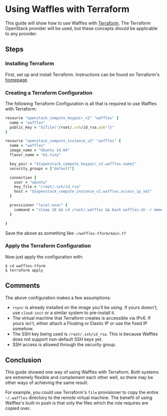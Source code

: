 # Using Waffles with Terraform

This guide will show how to use Waffles with [Terraform](http://terraform.io). The Terraform OpenStack provider will be used, but these concepts should be applicable to any provider.

## Steps

### Installing Terraform

First, set up and install Terraform. Instructions can be found on Terraform's [homepage](http://terraform.io).

### Creating a Terraform Configuration

The following Terraform Configuration is all that is required to use Waffles with Terraform:

```ruby
resource "openstack_compute_keypair_v2" "waffles" {
  name = "waffles"
  public_key = "${file("/root/.ssh/id_rsa.pub")}"
}

resource "openstack_compute_instance_v2" "waffles" {
  name = "waffles"
  image_name = "Ubuntu 14.04"
  flavor_name = "m1.tiny"

  key_pair = "${openstack_compute_keypair_v2.waffles.name}"
  security_groups = ["default"]

  connection {
    user = "ubuntu"
    key_file = "/root/.ssh/id_rsa"
    host = "${openstack_compute_instance_v2.waffles.access_ip_v6}"
  }

  provisioner "local-exec" {
    command = "sleep 10 && cd /root/.waffles && bash waffles.sh -r memcached -s ${openstack_compute_instance_v2.waffles.access_ip_v6} -u ubuntu -y"
  }

}
```

Save the above as something like `~/waffles-tform/main.tf`

### Apply the Terraform Configuration

Now just apply the configuration with:

```shell
$ cd waffles-tform
$ terraform apply
```

## Comments

The above configuration makes a few assumptions:

* `rsync` is already installed on the image you'll be using. If yours doesn't, use `cloud-init` or a similar system to pre-install it.
* The virtual machine that Terraform creates is accessible via IPv6. If yours isn't, either attach a Floating or Elastic IP or use the fixed IP somehow.
* The SSH key being used is `/root/.ssh/id_rsa`. This is because Waffles does not support non-default SSH keys yet.
* SSH access is allowed through the security group.


## Conclusion

This guide showed one way of using Waffles with Terraform. Both systems are extremely flexible and complement each other well, so there may be other ways of achieving the same result.

For example, you could use Terraform's `file` provisioner to copy the entire `~/.waffles` directory to the remote virtual machine. The benefit of using Waffles's built-in push is that only the files which the role requires are copied over.
